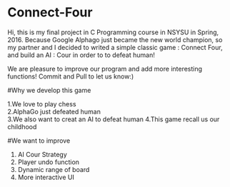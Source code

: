 # Connect-Four

  Hi, this is my final project in C Programming course in NSYSU in Spring, 2016.
  Because Google Alphago just became the new world champion,
  so my partner and I decided to writed a simple classic game : Connect Four,
  and build an AI : Cour in order to to defeat human!
  
  We are pleasure to improve our program and add more interesting functions!
  Commit and Pull to let us know:)
  
#Why we develop this game

  1.We love to play chess  
  2.AlphaGo just defeated human  
  3.We also want to creat an AI to defeat human
  4.This game recall us our childhood   
  
#We want to improve

  1. AI Cour Strategy   
  2. Player undo function  
  3. Dynamic range of board  
  4. More interactive UI  



